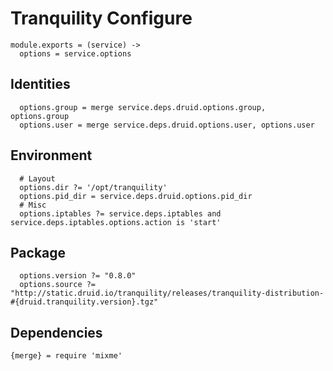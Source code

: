 
# Tranquility Configure

    module.exports = (service) ->
      options = service.options

## Identities

      options.group = merge service.deps.druid.options.group, options.group
      options.user = merge service.deps.druid.options.user, options.user

## Environment

      # Layout
      options.dir ?= '/opt/tranquility'
      options.pid_dir = service.deps.druid.options.pid_dir
      # Misc
      options.iptables ?= service.deps.iptables and service.deps.iptables.options.action is 'start'

## Package

      options.version ?= "0.8.0"
      options.source ?= "http://static.druid.io/tranquility/releases/tranquility-distribution-#{druid.tranquility.version}.tgz"

## Dependencies

    {merge} = require 'mixme'
